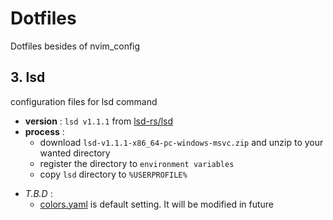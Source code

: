 # Dotfiles

Dotfiles besides of nvim_config


## 3. lsd

configuration files for lsd command

- **version** : `lsd v1.1.1` from [lsd-rs/lsd](https://github.com/lsd-rs/lsd)
- **process** : 
    - download `lsd-v1.1.1-x86_64-pc-windows-msvc.zip`  and unzip to your wanted directory
    - register the directory to `environment variables`
    - copy `lsd` directory to `%USERPROFILE%`
* _T.B.D_ : 
    - <U>colors.yaml</U> is default setting. It will be modified in future

